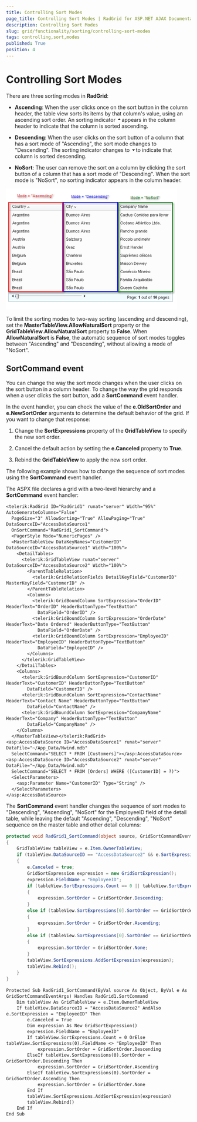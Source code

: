 ```yaml
---
title: Controlling Sort Modes
page_title: Controlling Sort Modes | RadGrid for ASP.NET AJAX Documentation
description: Controlling Sort Modes
slug: grid/functionality/sorting/controlling-sort-modes
tags: controlling,sort,modes
published: True
position: 4
---
```


# Controlling Sort Modes



There are three sorting modes in **RadGrid**:

* **Ascending**: When the user clicks once on the sort button in the column header, the table view sorts its items by that column's value, using an ascending sort order. An sorting indicator
![SortAsc.gif](images/grd_SortAsc.gif)appears in the column header to indicate that the column is sorted ascending.

* **Descending**: When the user clicks on the sort button of a column that has a sort mode of "Ascending", the sort mode changes to "Descending". The sorting indicator changes to
![SortDesc.gif](images/grd_SortDesc.gif)to indicate that column is sorted descending.

* **NoSort**: The user can remove the sort on a column by clicking the sort button of a column that has a sort mode of "Descending". When the sort mode is "NoSort", no sorting indicator appears in the column header.

![](images/grd_SortMode.png)

To limit the sorting modes to two-way sorting (ascending and descending), set the **MasterTableView.AllowNaturalSort** property or the **GridTableView.AllowNaturalSort** property to **False**. When **AllowNaturalSort** is **False**, the automatic sequence of sort modes toggles between "Ascending" and "Descending", without allowing a mode of "NoSort".

## SortCommand event

You can change the way the sort mode changes when the user clicks on the sort button in a column header. To change the way the grid responds when a user clicks the sort button, add a **SortCommand** event handler.

In the event handler, you can check the value of the **e.OldSortOrder** and **e.NewSortOrder** arguments to determine the default behavior of the grid. If you want to change that response:

1. Change the **SortExpressions** property of the **GridTableView** to specify the new sort order.

1. Cancel the default action by setting the **e.Canceled** property to **True**.

1. Rebind the **GridTableView** to apply the new sort order.

The following example shows how to change the sequence of sort modes using the **SortCommand** event handler.

The ASPX file declares a grid with a two-level hierarchy and a **SortCommand** event handler:

````ASPNET
<telerik:RadGrid ID="RadGrid1" runat="server" Width="95%" AutoGenerateColumns="False"
  PageSize="3" AllowSorting="True" AllowPaging="True" DataSourceID="AccessDataSource1"
  OnSortCommand="RadGrid1_SortCommand">
  <PagerStyle Mode="NumericPages" />
  <MasterTableView DataKeyNames="CustomerID" DataSourceID="AccessDataSource1" Width="100%">
    <DetailTables>
      <telerik:GridTableView runat="server" DataSourceID="AccessDataSource2" Width="100%">
        <ParentTableRelation>
          <telerik:GridRelationFields DetailKeyField="CustomerID" MasterKeyField="CustomerID" />
        </ParentTableRelation>
        <Columns>
          <telerik:GridBoundColumn SortExpression="OrderID" HeaderText="OrderID" HeaderButtonType="TextButton"
            DataField="OrderID" />
          <telerik:GridBoundColumn SortExpression="OrderDate" HeaderText="Date Ordered" HeaderButtonType="TextButton"
            DataField="OrderDate" />
          <telerik:GridBoundColumn SortExpression="EmployeeID" HeaderText="EmployeeID" HeaderButtonType="TextButton"
            DataField="EmployeeID" />
        </Columns>
      </telerik:GridTableView>
    </DetailTables>
    <Columns>
      <telerik:GridBoundColumn SortExpression="CustomerID" HeaderText="CustomerID" HeaderButtonType="TextButton"
        DataField="CustomerID" />
      <telerik:GridBoundColumn SortExpression="ContactName" HeaderText="Contact Name" HeaderButtonType="TextButton"
        DataField="ContactName" />
      <telerik:GridBoundColumn SortExpression="CompanyName" HeaderText="Company" HeaderButtonType="TextButton"
        DataField="CompanyName" />
    </Columns>
  </MasterTableView></telerik:RadGrid>
<asp:AccessDataSource ID="AccessDataSource1" runat="server" DataFile="~/App_Data/Nwind.mdb"
  SelectCommand="SELECT * FROM [Customers]"></asp:AccessDataSource>
<asp:AccessDataSource ID="AccessDataSource2" runat="server" DataFile="~/App_Data/Nwind.mdb"
  SelectCommand="SELECT * FROM [Orders] WHERE ([CustomerID] = ?)">
  <SelectParameters>
    <asp:Parameter Name="CustomerID" Type="String" />
  </SelectParameters>
</asp:AccessDataSource>
````



The **SortCommand** event handler changes the sequence of sort modes to "Descending", "Ascending", "NoSort" for the EmployeeID field of the detail table, while leaving the default "Ascending", "Descending", "NoSort" sequence on the master table and other detail columns:



````C#
protected void RadGrid1_SortCommand(object source, GridSortCommandEventArgs e)
{
    GridTableView tableView = e.Item.OwnerTableView;
    if (tableView.DataSourceID == "AccessDataSource2" && e.SortExpression == "EmployeeID")
    {
        e.Canceled = true;
        GridSortExpression expression = new GridSortExpression();
        expression.FieldName = "EmployeeID";
        if (tableView.SortExpressions.Count == 0 || tableView.SortExpressions[0].FieldName != "EmployeeID")
        {
            expression.SortOrder = GridSortOrder.Descending;
        }
        else if (tableView.SortExpressions[0].SortOrder == GridSortOrder.Descending)
        {
            expression.SortOrder = GridSortOrder.Ascending;
        }
        else if (tableView.SortExpressions[0].SortOrder == GridSortOrder.Ascending)
        {
            expression.SortOrder = GridSortOrder.None;
        }
        tableView.SortExpressions.AddSortExpression(expression);
        tableView.Rebind();
    }
}
````
````VB.NET
Protected Sub RadGrid1_SortCommand(ByVal source As Object, ByVal e As GridSortCommandEventArgs) Handles RadGrid1.SortCommand
    Dim tableView As GridTableView = e.Item.OwnerTableView
    If tableView.DataSourceID = "AccessDataSource2" AndAlso e.SortExpression = "EmployeeID" Then
        e.Canceled = True
        Dim expression As New GridSortExpression()
        expression.FieldName = "EmployeeID"
        If tableView.SortExpressions.Count = 0 OrElse tableView.SortExpressions(0).FieldName <> "EmployeeID" Then
            expression.SortOrder = GridSortOrder.Descending
        ElseIf tableView.SortExpressions(0).SortOrder = GridSortOrder.Descending Then
            expression.SortOrder = GridSortOrder.Ascending
        ElseIf tableView.SortExpressions(0).SortOrder = GridSortOrder.Ascending Then
            expression.SortOrder = GridSortOrder.None
        End If
        tableView.SortExpressions.AddSortExpression(expression)
        tableView.Rebind()
    End If
End Sub
````

